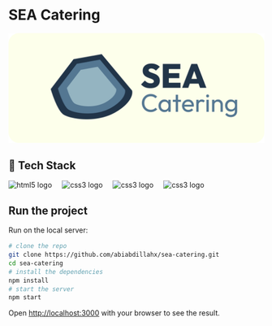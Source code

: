 # SEA Catering
[![Logo banner](./docs/logo.png)](https://github.com)

## 🚀 Tech Stack
<div align="left">
  <a href"#"><img src="https://skillicons.dev/icons?i=next" height="40" alt="html5 logo"  /></a>
  <img width="12" />
  <img src="https://skillicons.dev/icons?i=js" height="40" alt="css3 logo"  />
  <img width="12" />
  <img src="https://skillicons.dev/icons?i=tailwind" height="40" alt="css3 logo"  />
  <img width="12" />
  <img src="https://skillicons.dev/icons?i=prisma" height="40" alt="css3 logo"  />
  <img width="12" />

## Run the project
Run on the local server:
```bash
# clone the repo 
git clone https://github.com/abiabdillahx/sea-catering.git
cd sea-catering
# install the dependencies
npm install
# start the server
npm start
```

Open [http://localhost:3000](http://localhost:3000) with your browser to see the result.
